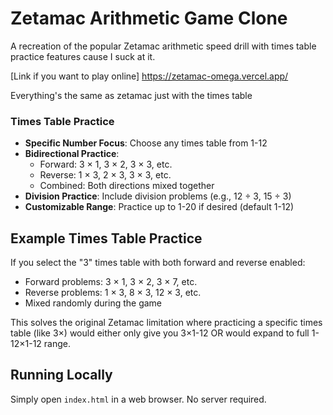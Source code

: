 # Zetamac Arithmetic Game Clone

A recreation of the popular Zetamac arithmetic speed drill with times table practice features cause I suck at it. 

[Link if you want to play online] https://zetamac-omega.vercel.app/ 

Everything's the same as zetamac just with the times table

### Times Table Practice

- **Specific Number Focus**: Choose any times table from 1-12
- **Bidirectional Practice**: 
  - Forward: 3 × 1, 3 × 2, 3 × 3, etc.
  - Reverse: 1 × 3, 2 × 3, 3 × 3, etc.  
  - Combined: Both directions mixed together
- **Division Practice**: Include division problems (e.g., 12 ÷ 3, 15 ÷ 3)
- **Customizable Range**: Practice up to 1-20 if desired (default 1-12)



## Example Times Table Practice

If you select the "3" times table with both forward and reverse enabled:
- Forward problems: 3 × 1, 3 × 2, 3 × 7, etc.
- Reverse problems: 1 × 3, 8 × 3, 12 × 3, etc.
- Mixed randomly during the game

This solves the original Zetamac limitation where practicing a specific times table (like 3×) would either only give you 3×1-12 OR would expand to full 1-12×1-12 range.

## Running Locally

Simply open `index.html` in a web browser. No server required.

